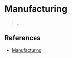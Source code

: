 # Manufacturing

> ...

## References

- [Manufacturing](https://en.wikipedia.org/wiki/Manufacturing)
